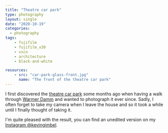 ```yaml
---
title: "Theatre car park"
type: photography
layout: single
date: "2020-10-19"
categories: 
  - photography
tags:
    - fujifilm
    - fujifilm_x30
    - vsco
    - architecture
    - black-and-white

resources:
    - src: "car-park-glass-front.jpg"
      name: "The front of the theatre car park"
---
```


I first discovered the [theatre car park](https://www.openstreetmap.org/#map=19/50.08321/8.24763 "Location on OpenStreetMap") some months ago when having a walk through [Warmer Damm](https://www.openstreetmap.org/way/24202797 "Warmer Damm park on OpenStreetMaps") and wanted to photograph it ever since. Sadly, I often forget to take my camera when I leave the house and so it took a while until I finally thought of taking it.

I'm quite pleased with the result, you can find an unedited version on my [Instagram @kevingimbel](https://www.instagram.com/p/CGe-W7glW8I/).